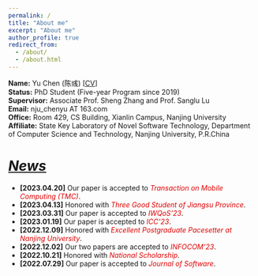 ```yaml
---
permalink: /
title: "About me"
excerpt: "About me"
author_profile: true
redirect_from: 
  - /about/
  - /about.html
---
```

**Name:** Yu Chen (陈彧) [[CV](http://chenyu97.github.io/files/cv.pdf)]  
**Status:** PhD Student (Five-year Program since 2019)  
**Supervisor:** Associate Prof. Sheng Zhang and Prof. Sanglu Lu  
**Email:** nju_chenyu AT 163.com  
**Office:** Room 429, CS Building, Xianlin Campus, Nanjing University  
**Affiliate:** State Key Laboratory of Novel Software Technology, Department of Computer Science and Technology, Nanjing University, P.R.China

# ***<u>News</u>***
- **[2023.04.20]** Our paper is accepted to *<font color="#dd0000">Transaction on Mobile Computing (TMC)</font>*.
- **[2023.04.13]** Honored with *<font color="#dd0000">Three Good Student of Jiangsu Province</font>*.
- **[2023.03.31]** Our paper is accepted to *<font color="#dd0000">IWQoS'23</font>*.
- **[2023.01.19]** Our paper is accepted to *<font color="#dd0000">ICC'23</font>*.
- **[2022.12.09]** Honored with *<font color="#dd0000">Excellent Postgraduate Pacesetter at Nanjing University</font>*.
- **[2022.12.02]** Our two papers are accepted to *<font color="#dd0000">INFOCOM'23</font>*.
- **[2022.10.21]** Honored with *<font color="#dd0000">National Scholarship</font>*.
- **[2022.07.29]** Our paper is accepted to *<font color="#dd0000">Journal of Software</font>*.